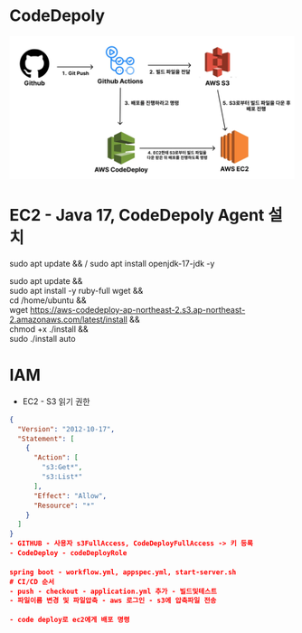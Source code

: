 ﻿# CodeDepoly

![img.png](img.png)
# EC2 - Java 17, CodeDepoly Agent 설치

sudo apt update && /
sudo apt install openjdk-17-jdk -y

sudo apt update && \
sudo apt install -y ruby-full wget && \
cd /home/ubuntu && \
wget https://aws-codedeploy-ap-northeast-2.s3.ap-northeast-2.amazonaws.com/latest/install && \
chmod +x ./install && \
sudo ./install auto

# IAM
- EC2 - S3 읽기 권한
```json
{
  "Version": "2012-10-17",
  "Statement": [
    {
      "Action": [
        "s3:Get*",
        "s3:List*"
      ],
      "Effect": "Allow",
      "Resource": "*"
    }
  ]
}
- GITHUB - 사용자 s3FullAccess, CodeDeployFullAccess -> 키 등록
- CodeDeploy - codeDeployRole

spring boot - workflow.yml, appspec.yml, start-server.sh
# CI/CD 순서 
- push - checkout - application.yml 추가 - 빌드및테스트 
- 파일이름 변경 및 파일압축 - aws 로그인 - s3에 압축파일 전송

- code deploy로 ec2에게 배포 명령
